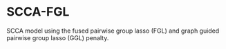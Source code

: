 # SCCA-FGL
SCCA model using the fused pairwise group lasso (FGL) and graph guided pairwise group lasso (GGL) penalty.
